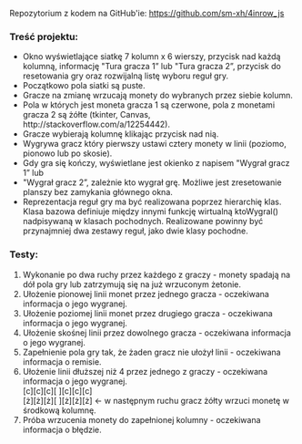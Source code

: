 Repozytorium z kodem na GitHub'ie: https://github.com/sm-xh/4inrow_js

<h3>Treść projektu:</h3>
<ul>
    <li>Okno wyświetlające siatkę 7 kolumn x 6 wierszy, przycisk nad każdą kolumną,
    informację "Tura gracza 1” lub "Tura gracza 2”, przycisk do resetowania gry
    oraz rozwijalną listę wyboru reguł gry.</li>
    <li> Początkowo pola siatki są puste.</li>
    <li>Gracze na zmianę wrzucają monety do wybranych przez siebie kolumn.</li>
    <li>Pola w których jest moneta gracza 1 są czerwone, pola z monetami gracza 2
    są żółte (tkinter, Canvas, http://stackoverflow.com/a/12254442).</li>
    <li>Gracze wybierają kolumnę klikając przycisk nad nią.</li>
    <li>Wygrywa gracz który pierwszy ustawi cztery monety w linii (poziomo, pionowo
    lub po skosie).</li>
    <li>Gdy gra się kończy, wyświetlane jest okienko z napisem "Wygrał gracz 1” lub
    <li>"Wygrał gracz 2”, zależnie kto wygrał grę. Możliwe jest zresetowanie planszy
    bez zamykania głównego okna.</li>
    <li>Reprezentacja reguł gry ma być realizowana poprzez hierarchię klas. Klasa
    bazowa definiuje między innymi funkcję wirtualną ktoWygral() nadpisywaną w
    klasach pochodnych. Realizowane powinny być przynajmniej dwa zestawy reguł,
    jako dwie klasy pochodne.</li>
</ul>

<h3>Testy:</h3>
<ol>
    <li>Wykonanie po dwa ruchy przez każdego z graczy - monety spadają na dół pola
gry lub zatrzymują się na już wrzuconym żetonie.
    <li>Ułożenie pionowej linii monet przez jednego gracza - oczekiwana informacja o
jego wygranej.
    <li>Ułożenie poziomej linii monet przez drugiego gracza - oczekiwana informacja o
jego wygranej.
    <li>Ułożenie skośnej linii przez dowolnego gracza - oczekiwana informacja o
jego wygranej.
    <li>Zapełnienie pola gry tak, że żaden gracz nie ułożył linii - oczekiwana informacja
o remisie.
    <li>Ułożenie linii dłuższej niż 4 przez jednego z graczy - oczekiwana informacja o
jego wygranej. <br>
[c][c][c][ ][c][c][c]<br>
[ż][ż][ż][ ][ż][ż][ż] <- w następnym ruchu gracz żółty wrzuci monetę w
środkową kolumnę.
    <li>Próba wrzucenia monety do zapełnionej kolumny - oczekiwana informacja o błędzie.
</ol>